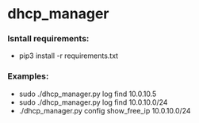 # dhcp_manager

### Isntall requirements:
 * pip3 install -r requirements.txt

### Examples:
 * sudo ./dhcp_manager.py log find 10.0.10.5
 * sudo ./dhcp_manager.py log find 10.0.10.0/24
 * ./dhcp_manager.py config show_free_ip 10.0.10.0/24
